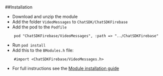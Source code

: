 ##Installation

+ Download and unzip the module
+ Add the folder `VideoMessages` to `ChatSDK/ChatSDKFirebase`
+ Add the pod to the `Podfile`
```
    pod "ChatSDKFirebase/VideoMessages", :path => "../ChatSDKFirebase"
```
+ Run ```pod install```
+ Add this to the `BModules.h` file:
```
    #import <ChatSDKFirebase/VideoMessages.h>
```
 + For full instructions see the [Module installation guide](http://chatsdk.co/docs/ios-installing-modules/)